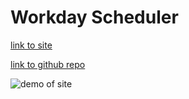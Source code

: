 # Workday Scheduler

[link to site](https://tbreazier.github.io/workday-scheduler/)

[link to github repo](https://github.com/tbreazier/workday-scheduler)

![demo of site](./assets/workday-scheduler-demo.gif)